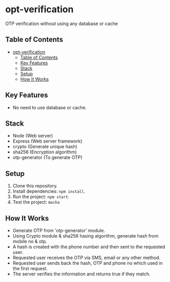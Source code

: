 # opt-verification

OTP verification without using any database or cache

## Table of Contents

- [opt-verification](#opt-verification)
  - [Table of Contents](#table-of-contents)
  - [Key Features](#key-features)
  - [Stack](#stack)
  - [Setup](#setup)
  - [How It Works](#how-it-works)

## Key Features

- No need to use database or cache.

## Stack

- Node (Web server)
- Express (Web server framework)
- crypto (Generate unique hash)
- sha256 (Encryption algorithm)
- otp-generator (To generate OTP)

## Setup

1. Clone this repository.
2. Install dependencies: `npm install`.
3. Run the project: `npm start`.
4. Test the project: `mocha`

## How It Works

- Generate OTP from 'otp-generator' module.
- Using Crypto module & sha256 hasing algorithm, generate hash from mobile no & otp.
- A hash is created with the phone number and then sent to the requested user.
- Requested user receives the OTP via SMS, email or any other method.
- Requested user sends back the hash, OTP and phone no which used in the first request.
- The server verifies the information and returns true if they match.
